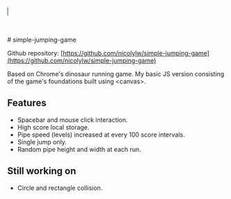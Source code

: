 <html>
<head>
</head>
<body>
<canvas style="border: 1px solid lightslategrey;" id="main" height="200" width="350"><script type="text/javascript">
  var canvas = document.getElementById('main');
var ctx = canvas.getContext('2d');
var jump = canvas.height - 20;
var click = score = colorRandom = 0;
var storageName = "highscore";
var highScore = localStorage.getItem(storageName) == null ? 0 : localStorage.getItem(storageName);
var pipeX = canvas.width;
var randomH = (Math.random() * (2 - 0.5) + 0.5).toFixed(3);
var pipeHeight = 45;
var jumpHeight = 50;
var startPipe = pipeHeight * randomH;
var scoreSpeed = 65;
var startGame = restartGame = pressed = false;
var random, up, g, s;

var circle = {
	x: 20,
	y: 0,
	r: 10,
	colour: 'lightslategrey'
}

var pipe = {
	x: 0,
	y: canvas.height - startPipe,
	w: 10,
	h: startPipe,
	colour: ['skyblue', 'lightcoral', 'lightseagreen', 'orchid']
}

var txt = {
	instructHeader: "Instructions:",
	instructTxt: "Click or press space bar to jump",
	startTxt: "(Click or press space bar to start)",
	startBtn: "START",
	restart: "RESTART",
	currentS: "Current score: ",
	highS: "High score: "
}

function startPage() {
	ctx.textAlign = "center";
	ctx.font = "15px Verdana";
	ctx.fillText(txt.instructHeader, canvas.width / 2, 40);
	ctx.fillText(txt.instructTxt, canvas.width / 2, 70);
	ctx.font = "italic 50px Verdana";
	ctx.lineWidth = 1.5;
	ctx.strokeText(txt.startBtn, canvas.width / 2, 150);
	ctx.font = "normal 10px Verdana";
	ctx.fillText(txt.startTxt, canvas.width / 2, 170);
};

startPage();

function drawCircle() {
	ctx.fillStyle = circle.colour;
	ctx.beginPath();
	ctx.arc(circle.x, jump, circle.r, 0, Math.PI * 2);
	ctx.closePath();
	ctx.fill();
}

var loop = function() {
	ctx.clearRect(0, 0, canvas.width, canvas.height);

	ctx.fillStyle = "black";
	ctx.font = "12px Verdana";
	ctx.fillText(score, 20, 20);

	jump < canvas.height - 20 ? jump += 5 : jump = canvas.height - 20;

	// if (jump < canvas.height - 20) {
	// 	jump += 5;
	// } else {
	// 	jump = canvas.height - 20;
	// }

	circle.y = jump;
	pipeX -= 6;
	if (pipeX < canvas.width && pipeX < -pipe.w * 3) {
		pipeX = canvas.width;
		random = Math.floor(Math.random() * Math.floor(3));
		randomH = (Math.random() * (2 - 0.5) + 0.5).toFixed(3);
		colorRandom = Math.floor(Math.random() * Math.floor(pipe.colour.length));
	}

	ctx.fillStyle = pipe.colour[colorRandom];
	ctx.beginPath();
	for (var i = 0; i <= random; i++) {
		pipe.h = pipeHeight * randomH;
		pipe.y = canvas.height - pipe.h;
		ctx.fillRect(pipeX + (pipe.w * i), pipe.y, pipe.w, pipe.h);
	}
	ctx.fillRect(pipeX, pipe.y, pipe.w, pipe.h);
	ctx.closePath();
	ctx.fill();
	pipe.x = pipeX;

	drawCircle();

	if (jump > canvas.height - 30) {
		click = 0;
	} else if (jump < canvas.height - 20 && jump > jumpHeight) {
		click = 1;
	}

	if (colliding(circle, pipe)) {
		finalScore();
	}
}

function start() {
	var levelSpeed = 25;
	s = setInterval(function() {
		score++;
		if (score % 100 == 0) {
			levelSpeed -= 2;
			clearInterval(g);
			g = setInterval(loop, levelSpeed);
		}
	}, scoreSpeed);
	g = setInterval(loop, levelSpeed);

	startGame = true;
	restartGame = false;
}

function jumpUp() {
	up = setInterval(function() {
		jump < jumpHeight ? (jump = 50, clearInterval(up)) : jump -= 8;
	}, 10);
}

function colliding(circle, rect) {
	var distX = Math.abs(circle.x - rect.x - rect.w / 2);
	var distY = Math.abs(circle.y - rect.y - rect.h / 2);

	if (distX > (rect.w / 2 + circle.r) || distY > (rect.h / 2 + circle.r)) {
		return false;
	}

	if (distX <= (rect.w / 2) || distY <= (rect.h / 2)) {
		return true;
	}

	var dx = distX - rect.w / 2;
	var dy = distY - rect.h / 2;
	return (dx * dx + dy * dy <= (circle.r * circle.r));
}

function finalScore() {
	if (score > highScore) {
		highScore = score;
		localStorage.setItem(storageName, highScore);
	}
	ctx.fillStyle = "black";
	ctx.font = "15px Verdana";
	ctx.fillText(txt.currentS + score, canvas.width / 2, 40);
	ctx.fillText(txt.highS + localStorage.getItem(storageName), canvas.width / 2, 70);
	ctx.font = "italic 50px Verdana";
	ctx.lineWidth = 1.5;
	ctx.strokeText(txt.restart, canvas.width / 2, 150);
	ctx.font = "10px Verdana";
	ctx.fillText(txt.startTxt, canvas.width / 2, 170);

	reset();
}

function reset() {
	clearInterval(g);
	clearInterval(up);
	clearInterval(s);
	jump = canvas.height - 20;
	click = 0;
	score = 0;
	pipeX = canvas.width;
	startGame = false;
	restartGame = true;
}

canvas.addEventListener('click', function(e) {
	if (startGame == false && restartGame == false || restartGame == true) {
		restartGame = false;
		start();
		// e.preventDefault();
		e.stopPropagation();
	}
});

document.addEventListener('click', function(e) {
	if (startGame == true) {
		click === 1 ? e.preventDefault() : jumpUp();
	}
});


document.addEventListener('keydown', function(e) {
	if (pressed) {
		return;
	}
	pressed = true;
	if (e.code === 'Space') {
		if (startGame == false && restartGame == false || restartGame == true) {
			restartGame = false;
			start();
		} else {
			click === 1 ? e.preventDefault() : jumpUp();
		}
	}
});

document.addEventListener('keyup', function(e) {
	pressed = false;
	// if (e.code === 'Space') {
	// 	e.preventDefault();
	// }
});
</script>
</canvas>
</body>
<footer></footer>
</html>
<br><br>
# simple-jumping-game

Github repository: [https://github.com/nicolylw/simple-jumping-game](https://github.com/nicolylw/simple-jumping-game)

Based on Chrome's dinosaur running game. My basic JS version consisting of the game's foundations built using &lt;canvas>.

## Features
- Spacebar and mouse click interaction.
- High score local storage.
- Pipe speed (levels) increased at every 100 score intervals.
- Single jump only.
- Random pipe height and width at each run.

## Still working on
- Circle and rectangle collision.

